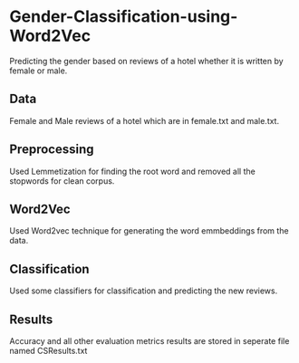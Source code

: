 # Gender-Classification-using-Word2Vec
Predicting the gender based on reviews of a hotel whether it is written by female or male.

## Data
Female and Male reviews of a hotel which are in female.txt and male.txt.

## Preprocessing
Used Lemmetization for finding the root word and removed all the stopwords for clean corpus.
## Word2Vec
Used Word2vec technique for generating the word emmbeddings from the data.
## Classification
Used some classifiers for classification and predicting 
the new reviews.
## Results 
Accuracy and all other evaluation metrics results are stored in seperate file named CSResults.txt
